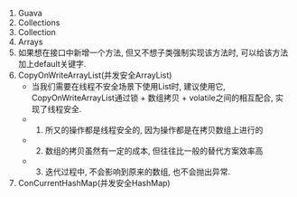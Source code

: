 1. Guava
2. Collections
3. Collection
4. Arrays
5. 如果想在接口中新增一个方法, 但又不想子类强制实现该方法时, 可以给该方法加上default关键字.
6. CopyOnWriteArrayList(并发安全ArrayList)
    - 当我们需要在线程不安全场景下使用List时, 建议使用它, CopyOnWriteArrayList通过锁 + 数组拷贝 + volatile之间的相互配合,
        实现了线程安全.
    - 1. 所又的操作都是线程安全的, 因为操作都是在拷贝数组上进行的
    - 2. 数组的拷贝虽然有一定的成本, 但往往比一般的替代方案效率高
    - 3. 迭代过程中, 不会影响到原来的数组, 也不会抛出异常.
7. ConCurrentHashMap(并发安全HashMap)